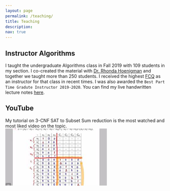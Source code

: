 ```yaml
---
layout: page
permalink: /teaching/
title: Teaching
description: 
nav: true
---
```


## Instructor Algorithms
I taught the undergraduate Algorithms class in Fall 2019 with 109 students in my section. I co-created the material with [Dr. Rhonda Hoenigman](https://experts.colorado.edu/display/fisid_152997) and together we taught more than 250 students.
I received the highest [FCQ](https://www.colorado.edu/fcq/boulder-fcq-results) as an instructor for that class in recent times. 
I was also awarded the `Best Part Time Gradute Instructor 2019-2020`.
You can find my live handwritten lecture notes [here](https://drive.google.com/drive/folders/1vRfMC7lCrVAZzo3dz8qBtgsNyankIEty?usp=sharing).

## YouTube 
My tutorial on 3-CNF SAT to Subset Sum reduction is the most watched and most liked video on the topic. 
[![IMAGE ALT TEXT HERE](/assets/img/mq3.jpg)](https://www.youtube.com/watch?v=k8RkYp5KhhU)
